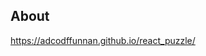 <h2>About</h2>
<a href="https://adcodffunnan.github.io/react_puzzle/">https://adcodffunnan.github.io/react_puzzle/</a>





